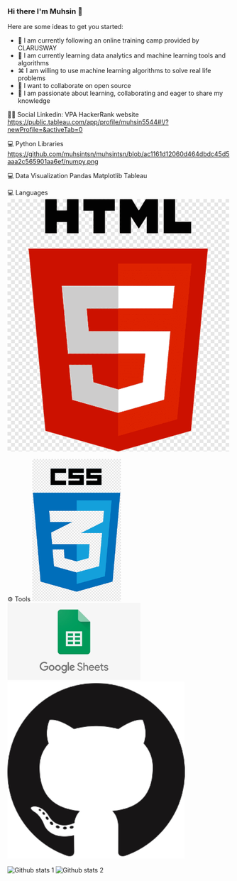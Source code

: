### Hi there I'm Muhsin 👋



Here are some ideas to get you started:

- 🔭 I am currently following an online training camp provided by CLARUSWAY
- 🌱 I am currently learning data analytics and machine learning tools and algorithms
- ⌘ I am willing to use machine learning algorithms to solve real life problems
- 👯 I want to collaborate on open source
- 💬 I am passionate about learning, collaborating and eager to share my knowledge



👨👩 Social
Linkedin: VPA HackerRank website 
https://public.tableau.com/app/profile/muhsin5544#!/?newProfile=&activeTab=0



💻 Python Libraries
https://github.com/muhsintsn/muhsintsn/blob/ac1161d12060d464dbdc45d5aaa2c565901aa6ef/numpy.png

💻 Data Visualization
Pandas Matplotlib  Tableau

💻 Languages
<img src="https://github.com/muhsintsn/muhsintsn/blob/ac1161d12060d464dbdc45d5aaa2c565901aa6ef/html.png" width="500">

⚙ Tools
<img src="https://github.com/muhsintsn/muhsintsn/blob/ac1161d12060d464dbdc45d5aaa2c565901aa6ef/css.png" width="200pix">
<img src="https://github.com/muhsintsn/muhsintsn/blob/ac1161d12060d464dbdc45d5aaa2c565901aa6ef/excel.png" width="300">
<img src="https://github.com/muhsintsn/muhsintsn/blob/ac1161d12060d464dbdc45d5aaa2c565901aa6ef/github.png" width="400">


![Github stats 1](https://github-readme-stats.vercel.app/api?username=muhsintsn&show_icons=true&theme=gradient) 
![Github stats 2](https://github-readme-stats.vercel.app/api?username=muhsintsn&show_icons=true&theme=radical)
